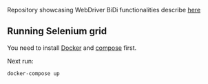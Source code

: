 Repository showcasing WebDriver BiDi functionalities
describe [here](https://www.selenium.dev/documentation/webdriver/bidirectional/)

## Running Selenium grid

You need to install [Docker](https://docs.docker.com/get-docker/)
and [compose](https://docs.docker.com/compose/install/) first.

Next run:
```commandline
docker-compose up
```




